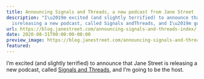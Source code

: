 ```yaml
---
title: Announcing Signals and Threads, a new podcast from Jane Street
description: "I\u2019m excited (and slightly terrified) to announce that Jane Street
  isreleasing a new podcast, called Signals andThreads, and I\u2019m going to be thehost."
url: https://blog.janestreet.com/announcing-signals-and-threads-index/
date: 2020-08-31T00:00:00-00:00
preview_image: https://blog.janestreet.com/announcing-signals-and-threads-index/./signals-and-threads.png
featured:
---
```


<p>I’m excited (and slightly terrified) to announce that Jane Street is
releasing a new podcast, called <a href="https://signalsandthreads.com/">Signals and
Threads</a>, and I’m going to be the
host.</p>
